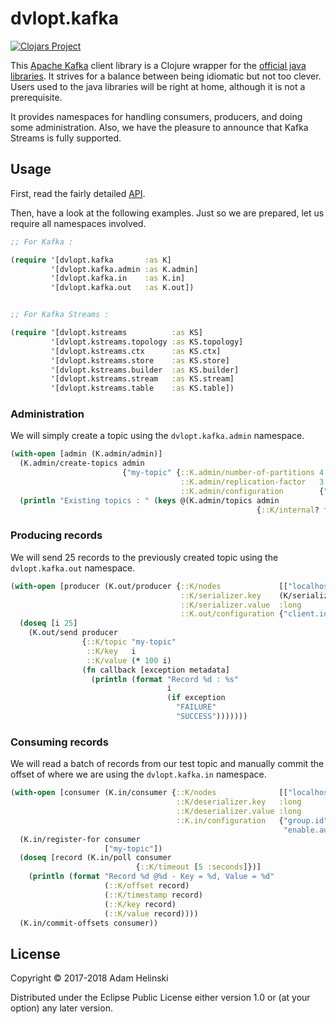 # dvlopt.kafka

[![Clojars
Project](https://img.shields.io/clojars/v/dvlopt/kafka.svg)](https://clojars.org/dvlopt/kafka)

This [Apache Kafka](https://kafka.apache.org/) client library is a Clojure
wrapper for the [official java libraries](https://kafka.apache.org/). It strives
for a balance between being idiomatic but not too clever. Users used to the java
libraries will be right at home, although it is not a prerequisite.

It provides namespaces for handling consumers, producers, and doing some
administration. Also, we have the pleasure to announce that Kafka Streams is
fully supported.

## Usage

First, read the fairly detailed
[API](https://dvlopt.github.io/doc/clojure/dvlopt/kafka/index.html).

Then, have a look at the following examples. Just so we are prepared, let us 
require all namespaces involved.

```clj
;; For Kafka :

(require '[dvlopt.kafka       :as K]
         '[dvlopt.kafka.admin :as K.admin]
         '[dvlopt.kafka.in    :as K.in]
         '[dvlopt.kafka.out   :as K.out])


;; For Kafka Streams :

(require '[dvlopt.kstreams          :as KS]
         '[dvlopt.kstreams.topology :as KS.topology]
         '[dvlopt.kstreams.ctx      :as KS.ctx]
         '[dvlopt.kstreams.store    :as KS.store]
         '[dvlopt.kstreams.builder  :as KS.builder]
         '[dvlopt.kstreams.stream   :as KS.stream]
         '[dvlopt.kstreams.table    :as KS.table])
```

### Administration

We will simply create a topic using the `dvlopt.kafka.admin` namespace.

```clj
(with-open [admin (K.admin/admin)]
  (K.admin/create-topics admin
                         {"my-topic" {::K.admin/number-of-partitions 4
                                      ::K.admin/replication-factor   3
                                      ::K.admin/configuration        {"cleanup.policy" "compact"}}})
  (println "Existing topics : " (keys @(K.admin/topics admin
                                                       {::K/internal? false}))))
```

### Producing records

We will send 25 records to the previously created topic using the
`dvlopt.kafka.out` namespace.

```clj
(with-open [producer (K.out/producer {::K/nodes             [["localhost" 9092]]
                                      ::K/serializer.key    (K/serializers :long)
                                      ::K/serializer.value  :long
                                      ::K.out/configuration {"client.id" "my-producer"}})]
  (doseq [i 25]
    (K.out/send producer
                {::K/topic "my-topic"
                 ::K/key   i
                 ::K/value (* 100 i)
                (fn callback [exception metadata]
                  (println (format "Record %d : %s"
                                   i
                                   (if exception
                                     "FAILURE"
                                     "SUCCESS")))))))
```

### Consuming records

We will read a batch of records from our test topic and manually commit the
offset of where we are using the `dvlopt.kafka.in` namespace.

```clj
(with-open [consumer (K.in/consumer {::K/nodes              [["localhost" 9092]]
                                     ::K/deserializer.key   :long
                                     ::K/deserializer.value :long
                                     ::K.in/configuration   {"group.id"           "my-group"
                                                             "enable.auto.commit" false}})]
  (K.in/register-for consumer
                     ["my-topic"])
  (doseq [record (K.in/poll consumer
                            {::K/timeout [5 :seconds]})]
    (println (format "Record %d @%d - Key = %d, Value = %d"
                     (::K/offset record)
                     (::K/timestamp record)
                     (::K/key record)
                     (::K/value record))))
  (K.in/commit-offsets consumer))
```

## License

Copyright © 2017-2018 Adam Helinski

Distributed under the Eclipse Public License either version 1.0 or (at
your option) any later version.
